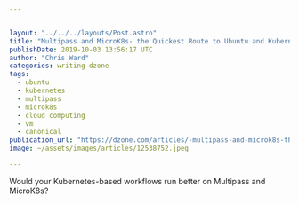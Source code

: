 ```yaml
---


layout: "../../../layouts/Post.astro"
title: "Multipass and MicroK8s- the Quickest Route to Ubuntu and Kubernetes?"
publishDate: 2019-10-03 13:56:17 UTC
author: "Chris Ward"
categories: writing dzone
tags:
  - ubuntu
  - kubernetes
  - multipass
  - microk8s
  - cloud computing
  - vm
  - canonical
publication_url: "https://dzone.com/articles/-multipass-and-microk8s-the-quickest-route-to-ubun"
image: ~/assets/images/articles/12538752.jpeg

---
```


Would your Kubernetes-based workflows run better on Multipass and MicroK8s?

